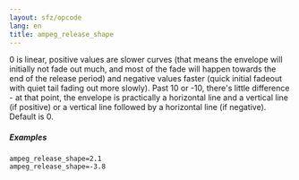 ```yaml
---
layout: sfz/opcode
lang: en
title: ampeg_release_shape
---
```

0 is linear, positive values are slower curves (that means the envelope will
initially not fade out much, and most of the fade will happen towards the end of
the release period) and negative values faster (quick initial fadeout with quiet
tail fading out more slowly). Past 10 or -10, there's little difference - at
that point, the envelope is practically a horizontal line and a vertical line
(if positive) or a vertical line followed by a horizontal line (if negative).
Default is 0.

##### Examples

```
ampeg_release_shape=2.1
ampeg_release_shape=-3.8
```
